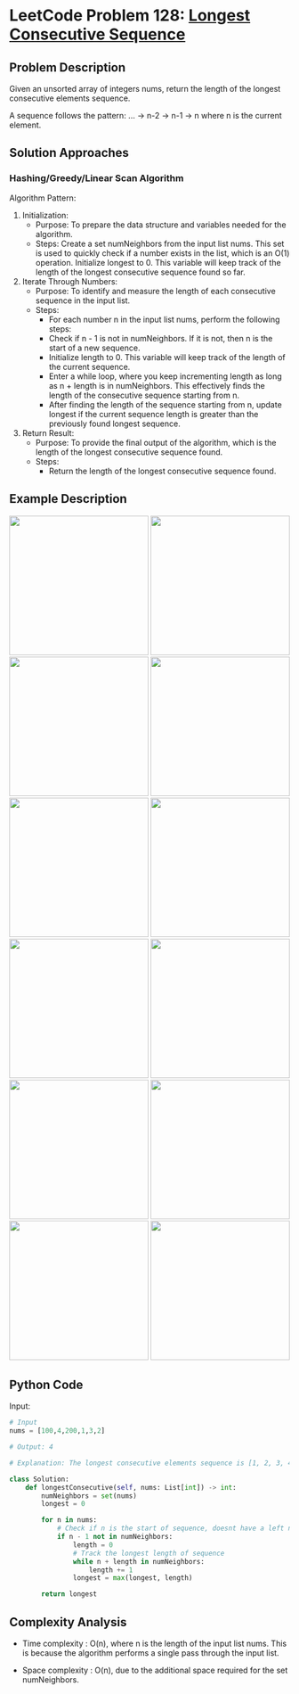 # LeetCode Problem 128: [Longest Consecutive Sequence](https://leetcode.com/problems/longest-consecutive-sequence/description/)

## Problem Description

Given an unsorted array of integers nums, return the length of the longest consecutive elements sequence.

A sequence follows the pattern: ... -> n-2 -> n-1 -> n where n is the current element.

## Solution Approaches

### Hashing/Greedy/Linear Scan Algorithm
Algorithm Pattern:

1. Initialization:
   - Purpose: To prepare the data structure and variables needed for the algorithm.
   - Steps:
     Create a set numNeighbors from the input list nums. This set is used to quickly check if a number exists in the list, which is an O(1) operation.
     Initialize longest to 0. This variable will keep track of the length of the longest consecutive sequence found so far.
2. Iterate Through Numbers:
   - Purpose: To identify and measure the length of each consecutive sequence in the input list.
   - Steps:
     - For each number n in the input list nums, perform the following steps:
     - Check if n - 1 is not in numNeighbors. If it is not, then n is the start of a new sequence.
     - Initialize length to 0. This variable will keep track of the length of the current sequence.
     - Enter a while loop, where you keep incrementing length as long as n + length is in numNeighbors. This effectively finds the length of the consecutive sequence starting from n.
     - After finding the length of the sequence starting from n, update longest if the current sequence length is greater than the previously found longest sequence.
3. Return Result:
   - Purpose: To provide the final output of the algorithm, which is the length of the longest consecutive sequence found.
   - Steps:
     - Return the length of the longest consecutive sequence found.

## Example Description

<img src="https://github.com/MaryamZahiri/LC-Algorithms/assets/52676399/8ed51a04-f43a-45b0-b3b0-2125e91c7dab" width=250>
<img src="https://github.com/MaryamZahiri/LC-Algorithms/assets/52676399/624f814c-5c6c-43cb-89b7-2b2047ce5a33" width=250>
<img src="https://github.com/MaryamZahiri/LC-Algorithms/assets/52676399/c6d0a13c-6928-403b-b420-b94261a03b8c" width=250>
<img src="https://github.com/MaryamZahiri/LC-Algorithms/assets/52676399/a689b56c-95e5-4191-9a72-e96c9f809be7" width=250>
<img src="https://github.com/MaryamZahiri/LC-Algorithms/assets/52676399/bd2c2c96-2bad-4d75-bff1-d475b231e94f" width=250>
<img src="https://github.com/MaryamZahiri/LC-Algorithms/assets/52676399/53e964c0-0b3b-49e8-a2e1-50acc40cb339" width=250>
<img src="https://github.com/MaryamZahiri/LC-Algorithms/assets/52676399/b5108eb0-5061-4702-8268-212b705c5a17" width=250>
<img src="https://github.com/MaryamZahiri/LC-Algorithms/assets/52676399/afa86c0b-dd19-4e06-b4a9-5a48068553e8" width=250>
<img src="https://github.com/MaryamZahiri/LC-Algorithms/assets/52676399/ddafc335-4731-49d9-8cd0-6aa6f2c747fc" width=250>
<img src="https://github.com/MaryamZahiri/LC-Algorithms/assets/52676399/5adb5b0b-5046-4c6a-8ffd-8e3a353041a1" width=250>
<img src="https://github.com/MaryamZahiri/LC-Algorithms/assets/52676399/10ab42fe-f4d5-49dd-bfb3-5f36c544bed4" width=250>
<img src="https://github.com/MaryamZahiri/LC-Algorithms/assets/52676399/84b22723-3bd3-49e6-8e01-232a50b63874" width=250><br />

## Python Code

Input:

```python
# Input
nums = [100,4,200,1,3,2]

# Output: 4

# Explanation: The longest consecutive elements sequence is [1, 2, 3, 4]. Therefore its length is 4.
```

```python
class Solution:
    def longestConsecutive(self, nums: List[int]) -> int:
        numNeighbors = set(nums)
        longest = 0

        for n in nums:
            # Check if n is the start of sequence, doesnt have a left neighbor
            if n - 1 not in numNeighbors:
                length = 0
                # Track the longest length of sequence
                while n + length in numNeighbors:
                    length += 1
                longest = max(longest, length)

        return longest
```

## Complexity Analysis

- Time complexity : O(n), where n is the length of the input list nums. This is because the algorithm performs a single pass through the input list.

- Space complexity : O(n), due to the additional space required for the set numNeighbors.